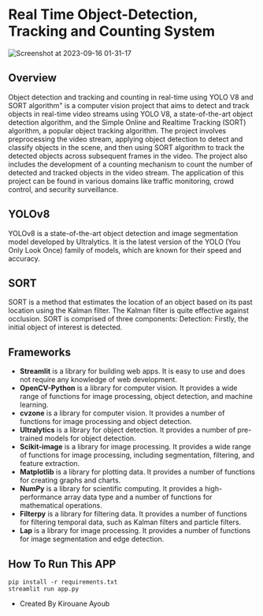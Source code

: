 # Real Time Object-Detection, Tracking and Counting System 
![Screenshot at 2023-09-16 01-31-17](https://github.com/Tuning-AI/Real-time-Object-Detection-and-Tracking-and-Counting-system/assets/99510125/53c3d067-7a04-45c7-bdd2-8d7220b8f36a)

## Overview
Object detection and tracking and counting in real-time using YOLO V8 and SORT algorithm" is a computer vision project that aims to 
detect and track objects in real-time video streams using YOLO V8, a state-of-the-art object detection algorithm, and the Simple Online and Realtime
Tracking (SORT) algorithm, a popular object tracking algorithm. The project involves preprocessing the video stream, applying object detection to 
detect and classify objects in the scene, and then using SORT algorithm to track the detected objects across subsequent frames in the video. 
The project also includes the development of a counting mechanism to count the number of detected and tracked objects in the video stream.
The application of this project can be found in various domains like traffic monitoring, crowd control, and security surveillance.

## YOLOv8
YOLOv8 is a state-of-the-art object detection and image segmentation model developed by Ultralytics. It is the latest version of the YOLO (You Only Look Once) family of models, which are known for their speed and accuracy.

## SORT
SORT is a method that estimates the location of an object based on its past location using the Kalman filter.
The Kalman filter is quite effective against occlusion. SORT is comprised of three components: Detection: Firstly, the initial object of interest is detected.

## Frameworks

* **Streamlit** is a library for building web apps. It is easy to use and does not require any knowledge of web development.
* **OpenCV-Python** is a library for computer vision. It provides a wide range of functions for image processing, object detection, and machine learning.
* **cvzone** is a library for computer vision. It provides a number of functions for image processing and object detection.
* **Ultralytics** is a library for object detection. It provides a number of pre-trained models for object detection.
* **Scikit-image** is a library for image processing. It provides a wide range of functions for image processing, including segmentation, filtering, and feature extraction.
* **Matplotlib** is a library for plotting data. It provides a number of functions for creating graphs and charts.
* **NumPy** is a library for scientific computing. It provides a high-performance array data type and a number of functions for mathematical operations.
* **Filterpy** is a library for filtering data. It provides a number of functions for filtering temporal data, such as Kalman filters and particle filters.
* **Lap** is a library for image processing. It provides a number of functions for image segmentation and edge detection.

## How To Run This APP
```
pip install -r requirements.txt
streamlit run app.py
```
- Created By Kirouane Ayoub 
